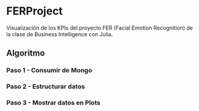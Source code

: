 # FERProject
Visualización de los KPIs del proyecto FER (Facial Emotion Recognition) de la clase de Business Intelligence con Julia.

## Algoritmo

### Paso 1 - Consumir de Mongo

### Paso 2 - Estructurar datos

### Paso 3 - Mostrar datos en Plots
